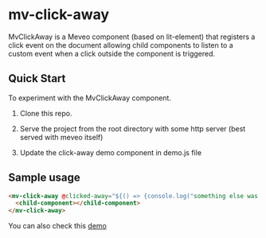 # mv-click-away

MvClickAway is a Meveo component (based on lit-element) that registers a click event on the document allowing child components to listen to a custom event when a click outside the component is triggered.

## Quick Start

To experiment with the MvClickAway component.

1. Clone this repo.

2. Serve the project from the root directory with some http server (best served with meveo itself)

3. Update the click-away demo component in demo.js file

## Sample usage

```html
<mv-click-away @clicked-away="${() => {console.log("something else was clicked")}}">
  <child-component></child-component>
</mv-click-away>
```

You can also check this [demo](https://manaty.net/mv-click-away/)
